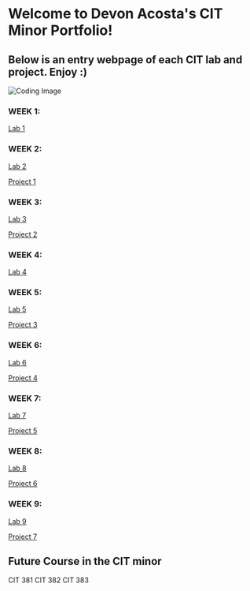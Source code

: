 # Welcome to Devon Acosta's CIT Minor Portfolio!

## Below is an entry webpage of each CIT lab and project. Enjoy :)
![Coding Image](https://images.unsplash.com/photo-1555066931-4365d14bab8c?ixlib=rb-1.2.1&ixid=MnwxMjA3fDB8MHxwaG90by1wYWdlfHx8fGVufDB8fHx8&auto=format&fit=crop&w=1740&q=80)

### WEEK 1:
[Lab 1](https://devonacosta.github.io/cit281-lab1/)

### WEEK 2:
[Lab 2](https://devonacosta.github.io/cit281-lab2/)  

[Project 1](https://devonacosta.github.io/cit281-p1/)

### WEEK 3:
[Lab 3](https://devonacosta/github.io/cit281-lab3/) 

[Project 2](https://devonacosta/github.io/cit281-p2/)

### WEEK 4:
[Lab 4](https://devonacosta/github.io/cit281-lab4/) 

### WEEK 5:
[Lab 5](https://devonacosta/github.io/cit281-lab5/)

[Project 3](https://devonacosta/github.io/cit281-p3/)

### WEEK 6:
[Lab 6](https://devonacosta/github.io/cit281-lab6/)

[Project 4](https://devonacosta/github.io/cit281-p4/)

### WEEK 7:
[Lab 7](https://devonacosta/github.io/cit281-lab7/) 

[Project 5](https://devonacosta/github.io/cit281-p5/)

### WEEK 8:
[Lab 8](https://devonacosta/github.io/cit281-lab8/)  

[Project 6](https://devonacosta/github.io/cit281-p6/) 

### WEEK 9:
[Lab 9](https://devonacosta/github.io/cit281-lab9/) 

[Project 7](https://devonacosta/github.io/cit281-p7/)

## Future Course in the CIT minor
CIT 381
CIT 382
CIT 383
